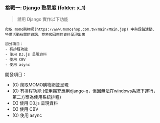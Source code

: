 ### 挑戰一: Django 熟悉度 (folder: x_1)
> 請用 Django 實作以下功能
```
爬取 momo購物網(https://www.momoshop.com.tw/main/Main.jsp) 中與促銷活動、特價活動有關的資訊，並將爬回來的資料呈現出來

加分項目：
- 有排程功能
- 使用 D3.js 呈現資料
- 使用 CBV
- 使用 async
```

開發項目：
- (O) 爬取MOMO購物網並呈現
- (O) 有排程功能 (使用擴充應用django-q，但因無法在windows系統下運行，第二方案為使用系統排程)
- (X) 使用 D3.js 呈現資料
- (X) 使用 CBV
- (O) 使用 async